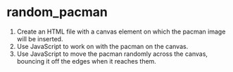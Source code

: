 # random_pacman

1.	Create an HTML file with a canvas element on which the pacman image will be inserted.
2.	Use JavaScript to work on with the pacman on the canvas.
3.	Use JavaScript to move the pacman randomly across the canvas, bouncing it off the edges when it reaches them.
